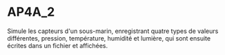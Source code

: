 # AP4A_2
Simule les capteurs d'un sous-marin, 
enregistrant quatre types de valeurs différentes,
pression, température, humidité et lumière, qui sont ensuite écrites dans un fichier et affichées.
